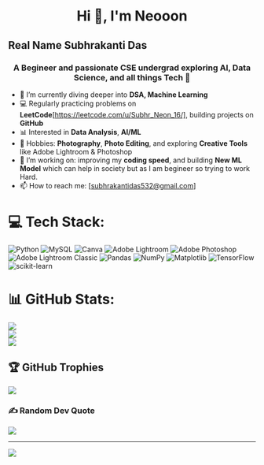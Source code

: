 <h1 align="center">Hi 👋, I'm Neooon</h1>
<h2>Real Name Subhrakanti Das</h2>
<h3 align="center">A Begineer and passionate CSE undergrad exploring AI, Data Science, and all things Tech 🚀</h3>

- 🌱 I’m currently diving deeper into **DSA, Machine Learning**
- 💻 Regularly practicing problems on **LeetCode**[https://leetcode.com/u/Subhr_Neon_16/], building projects on **GitHub**
- 📊 Interested in **Data Analysis**, **AI/ML**
- 🎨 Hobbies: **Photography**, **Photo Editing**, and exploring **Creative Tools** like Adobe Lightroom & Photoshop
- 🔭 I’m working on: improving my **coding speed**, and building **New ML Model** which can help in society but as I am begineer so trying to work Hard.
- 📫 How to reach me: [subhrakantidas532@gmail.com]

# 💻 Tech Stack:
![Python](https://img.shields.io/badge/python-3670A0?style=for-the-badge&logo=python&logoColor=ffdd54) ![MySQL](https://img.shields.io/badge/mysql-4479A1.svg?style=for-the-badge&logo=mysql&logoColor=white) ![Canva](https://img.shields.io/badge/Canva-%2300C4CC.svg?style=for-the-badge&logo=Canva&logoColor=white) ![Adobe Lightroom](https://img.shields.io/badge/Adobe%20Lightroom-31A8FF.svg?style=for-the-badge&logo=Adobe%20Lightroom&logoColor=white) ![Adobe Photoshop](https://img.shields.io/badge/adobe%20photoshop-%2331A8FF.svg?style=for-the-badge&logo=adobe%20photoshop&logoColor=white) ![Adobe Lightroom Classic](https://img.shields.io/badge/Adobe%20Lightroom%20Classic-31A8FF.svg?style=for-the-badge&logo=Adobe%20Lightroom%20Classic&logoColor=white) ![Pandas](https://img.shields.io/badge/pandas-%23150458.svg?style=for-the-badge&logo=pandas&logoColor=white) ![NumPy](https://img.shields.io/badge/numpy-%23013243.svg?style=for-the-badge&logo=numpy&logoColor=white) ![Matplotlib](https://img.shields.io/badge/Matplotlib-%23ffffff.svg?style=for-the-badge&logo=Matplotlib&logoColor=black) ![TensorFlow](https://img.shields.io/badge/TensorFlow-%23FF6F00.svg?style=for-the-badge&logo=TensorFlow&logoColor=white) ![scikit-learn](https://img.shields.io/badge/scikit--learn-%23F7931E.svg?style=for-the-badge&logo=scikit-learn&logoColor=white)
# 📊 GitHub Stats:
![](https://github-readme-stats.vercel.app/api?username=Neon12-ofx&theme=merko&hide_border=false&include_all_commits=false&count_private=false)<br/>
![](https://nirzak-streak-stats.vercel.app/?user=Neon12-ofx&theme=merko&hide_border=false)<br/>
![](https://github-readme-stats.vercel.app/api/top-langs/?username=Neon12-ofx&theme=merko&hide_border=false&include_all_commits=false&count_private=false&layout=compact)

## 🏆 GitHub Trophies
![](https://github-profile-trophy.vercel.app/?username=Neon12-ofx&theme=radical&no-frame=false&no-bg=true&margin-w=4)

### ✍️ Random Dev Quote
![](https://quotes-github-readme.vercel.app/api?type=horizontal&theme=radical)

---
[![](https://visitcount.itsvg.in/api?id=Neon12-ofx&icon=0&color=0)](https://visitcount.itsvg.in)

<!-- Proudly created with GPRM ( https://gprm.itsvg.in ) -->
